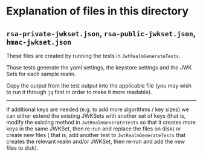 # Explanation of files in this directory

`rsa-private-jwkset.json`, `rsa-public-jwkset.json`, `hmac-jwkset.json`
-----------------------------------------------------------------------

These files are created by running the tests in `JwtRealmGenerateTests`.

Those tests generate the yaml settings, the keystore settings and the JWK Sets
for each sample realm.

Copy the output from the test output into the applicable file (you may wish to
run it through `jq` first in order to make it more readable).

-------

If additional keys are needed (e.g. to add more algorithms / key sizes) we can
either extend the existing JWKSets with another set of keys (that is, modify the
existing method in `JwtRealmGenerateTests` so that it creates more keys in the
same JWKSet, then re-run and replace the files on disk) or create new files (
that is, add another test to `JwtRealmGenerateTests` that creates the relevant
realm and/or JWKSet, then re-run and add the new files to disk).
